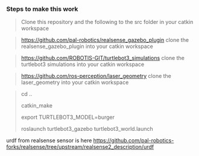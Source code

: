 ### Steps to make this work ###

> Clone this repository and the following to the src folder in your catkin workspace

> https://github.com/pal-robotics/realsense_gazebo_plugin clone the realsense_gazebo_plugin into your catkin workspace

> https://github.com/ROBOTIS-GIT/turtlebot3_simulations clone the turtlebot3 simulations into your catkin workspace

> https://github.com/ros-perception/laser_geometry clone the laser_geometry into your catkin workspace

> cd ..
> 
> catkin_make
> 
> export TURTLEBOT3_MODEL=burger
> 
> roslaunch turtlebot3_gazebo turtlebot3_world.launch


urdf from realsense sensor is here https://github.com/pal-robotics-forks/realsense/tree/upstream/realsense2_description/urdf

